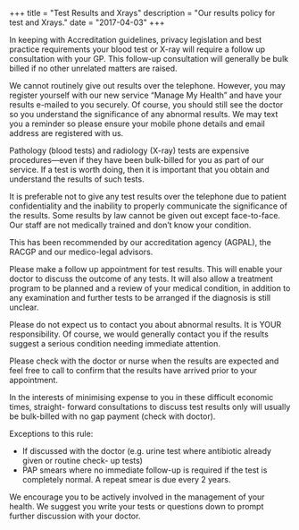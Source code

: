 +++
title = "Test Results and Xrays"
description = "Our results policy for test and Xrays."
date = "2017-04-03"
+++


In keeping with Accreditation guidelines, privacy legislation and best practice requirements your blood test or X-ray will require a follow up consultation with your GP. This follow-up consultation will generally be bulk billed if no other unrelated matters are raised.

We cannot routinely give out results over the telephone. However, you may register yourself with our new service “Manage My Health” and have your results e-mailed to you securely. Of course, you should still see the doctor so you understand the significance of any abnormal results. We may text you a reminder so please ensure your mobile phone details and email address are registered with us.

Pathology (blood tests) and radiology (X-ray) tests are expensive procedures—even if they have been bulk-billed for you as part of our service. If a test is worth doing, then it is important that you obtain and understand the results of such tests.

It is preferable not to give any test results over the telephone due to patient confidentiality and the inability to properly communicate the significance of the results. Some results by law cannot be given out except face-to-face. Our staff are not medically trained and don’t know your condition.

This has been recommended by our accreditation agency (AGPAL), the RACGP and our medico-legal advisors.

Please make a follow up appointment for test results. This will enable your doctor to discuss the outcome of any tests. It will also allow a treatment program to be planned and a review of your medical condition, in addition to any examination and further tests to be arranged if the diagnosis is still unclear.

Please do not expect us to contact you about abnormal results. It is YOUR responsibility. Of course, we would generally contact you if the results suggest a serious condition needing immediate attention.

Please check with the doctor or nurse when the results are expected and feel free to call to confirm that the results have arrived prior to your appointment.

In the interests of minimising expense to you in these difficult economic times, straight- forward consultations to discuss test results only will usually be bulk-billed with no gap payment (check with doctor).

Exceptions to this rule:

- If discussed with the doctor (e.g. urine test where antibiotic already given or routine check- up tests)
- PAP smears where no immediate follow-up is required if the test is completely normal. A repeat smear is due every 2 years.

We encourage you to be actively involved in the management of your health. We suggest you write your tests or questions down to prompt further discussion with your doctor.
